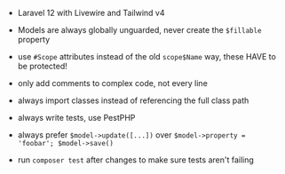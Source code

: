 - Laravel 12 with Livewire and Tailwind v4

- Models are always globally unguarded, never create the `$fillable` property
- use `#Scope` attributes instead of the old `scope$Name` way, these HAVE to be protected!
- only add comments to complex code, not every line
- always import classes instead of referencing the full class path
- always write tests, use PestPHP
- always prefer `$model->update([...])` over `$model->property = 'foobar'; $model->save()`
- run `composer test` after changes to make sure tests aren't failing
